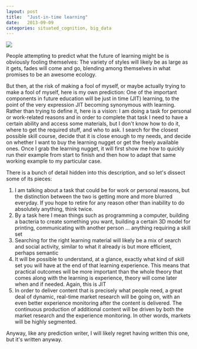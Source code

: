```yaml
---
layout: post
title:  "Just-in-time learning"
date:   2013-09-09
categories: situated_cognition, big_data
---
```


![](https://lh6.googleusercontent.com/-1PR_O2WTanE/UimrLWkFkxI/AAAAAAAA3e4/1bz2HwoEUwg/s558-no/Mandelbrot+view.png)

People attempting to predict what the future of learning might be is obviously fooling themselves: The variety of styles will likely be as large as it gets, fades will come and go, blending among themselves in what promises to be an awesome ecology. 

But then, at the risk of making a fool of myself, or maybe actually trying to make a fool of myself, here is my own prediction: One of the important components in future education will be just in time (JIT) learning, to the point of the very expression JIT becoming synonymous with learning. Rather than trying to define it, here is a vision: I am doing a task for personal or work-related reasons  and in order to complete that task I need to have a certain ability and access some materials, but I don't know how to do it, where to get the required stuff, and who to ask. I search for the closest possible skill course, decide that it is close enough to my needs, and decide on whether I want to buy the learning nugget or get the freely available ones. Once I grab the learning nugget, it will first show me how to quickly run their example from start to finish and then how to adapt that same working example to my particular case.

There is a bunch of detail hidden into this description, and so let's dissect some of its pieces:

1. I am talking about a task that could be for work or personal reasons, but the distinction between the two is getting more and more blurred everyday. If you hope to retire for any reason other than inability to do absolutely anything, think twice.
1. By a task here I mean things such as programming a computer, building a bacteria to create something you want, building a certain 3D model for printing, communicating with another person ... anything requiring a skill set
2. Searching for the right learning material will likely be a mix of search and social activity, similar to what it already is but more efficient, perhaps semantic
3. It will be possible to understand, at a glance, exactly what kind of skill set you will have at the end of that learning experience. This means that practical outcomes will be more important than the whole theory that comes along with the learning is experience, theory will come later when and if needed. Again, this is JIT
4. In order to deliver content that is precisely what people need, a great deal of dynamic, real-time market research will be going on, with an even better experience monitoring after the content is delivered. The continuous production of additional content will be driven by both the market research and the experience monitoring. In other words, markets will be highly segmented.

Anyway, like any prediction writer, I will likely regret having written this one, but it's written anyway.